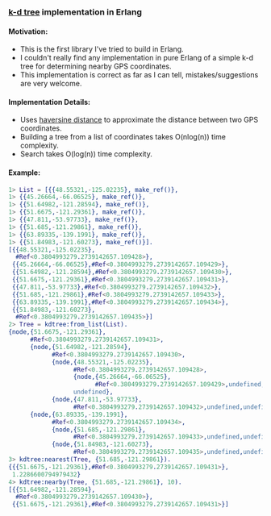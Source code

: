 ### [k-d tree](https://en.wikipedia.org/wiki/K-d_tree) implementation in Erlang

#### Motivation:
* This is the first library I've tried to build in Erlang.
* I couldn't really find any implementation in pure Erlang of a simple k-d tree for determining nearby GPS coordinates.
* This implementation is correct as far as I can tell, mistakes/suggestions are very welcome.

#### Implementation Details:
* Uses [haversine distance](https://en.wikipedia.org/wiki/Haversine_formula) to approximate the distance between two GPS coordinates.
* Building a tree from a list of coordinates takes O(nlog(n)) time complexity.
* Search takes O(log(n)) time complexity.

#### Example:
```Erlang
1> List = [{{48.55321,-125.02235}, make_ref()},
1> {{45.26664,-66.06525}, make_ref()},
1> {{51.64982,-121.28594}, make_ref()},
1> {{51.6675,-121.29361}, make_ref()},
1> {{47.811,-53.97733}, make_ref()},
1> {{51.685,-121.29861}, make_ref()},
1> {{63.89335,-139.1991}, make_ref()},
1> {{51.84983,-121.60273}, make_ref()}].
[{{48.55321,-125.02235},
  #Ref<0.3804993279.2739142657.109428>},
 {{45.26664,-66.06525},#Ref<0.3804993279.2739142657.109429>},
 {{51.64982,-121.28594},#Ref<0.3804993279.2739142657.109430>},
 {{51.6675,-121.29361},#Ref<0.3804993279.2739142657.109431>},
 {{47.811,-53.97733},#Ref<0.3804993279.2739142657.109432>},
 {{51.685,-121.29861},#Ref<0.3804993279.2739142657.109433>},
 {{63.89335,-139.1991},#Ref<0.3804993279.2739142657.109434>},
 {{51.84983,-121.60273},
  #Ref<0.3804993279.2739142657.109435>}]
2> Tree = kdtree:from_list(List).
{node,{51.6675,-121.29361},
      #Ref<0.3804993279.2739142657.109431>,
      {node,{51.64982,-121.28594},
            #Ref<0.3804993279.2739142657.109430>,
            {node,{48.55321,-125.02235},
                  #Ref<0.3804993279.2739142657.109428>,
                  {node,{45.26664,-66.06525},
                        #Ref<0.3804993279.2739142657.109429>,undefined,undefined},
                  undefined},
            {node,{47.811,-53.97733},
                  #Ref<0.3804993279.2739142657.109432>,undefined,undefined}},
      {node,{63.89335,-139.1991},
            #Ref<0.3804993279.2739142657.109434>,
            {node,{51.685,-121.29861},
                  #Ref<0.3804993279.2739142657.109433>,undefined,undefined},
            {node,{51.84983,-121.60273},
                  #Ref<0.3804993279.2739142657.109435>,undefined,undefined}}}
3> kdtree:nearest(Tree, {51.685,-121.29861}).
{{{51.6675,-121.29361},#Ref<0.3804993279.2739142657.109431>},
 1.2286600794979432}
4> kdtree:nearby(Tree, {51.685,-121.29861}, 10).
[{{51.64982,-121.28594},
  #Ref<0.3804993279.2739142657.109430>},
 {{51.6675,-121.29361},#Ref<0.3804993279.2739142657.109431>}]
```
